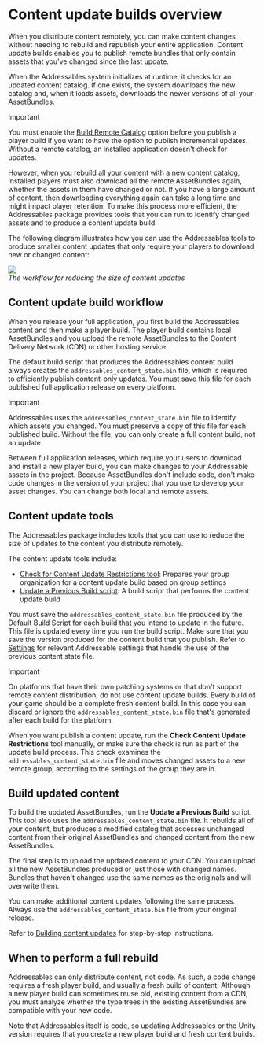 # Content update builds overview

When you distribute content remotely, you can make content changes without needing to rebuild and republish your entire application. Content update builds enables you to publish remote bundles that only contain assets that you've changed since the last update.

When the Addressables system initializes at runtime, it checks for an updated content catalog. If one exists, the system downloads the new catalog and, when it loads assets, downloads the newer versions of all your AssetBundles.

> [!IMPORTANT]
> You must enable the [Build Remote Catalog](xref:addressables-asset-settings) option before you publish a player build if you want to have the option to publish incremental updates. Without a remote catalog, an installed application doesn't check for updates.

However, when you rebuild all your content with a new [content catalog](build-content-catalogs.md), installed players must also download all the remote AssetBundles again, whether the assets in them have changed or not. If you have a large amount of content, then downloading everything again can take a long time and might impact player retention. To make this process more efficient, the Addressables package provides tools that you can run to identify changed assets and to produce a content update build.

The following diagram illustrates how you can use the Addressables tools to produce smaller content updates that only require your players to download new or changed content:

![](images/addressables-update-builds.png)<br/>*The workflow for reducing the size of content updates*

## Content update build workflow

When you release your full application, you first build the Addressables content and then make a player build. The player build contains local AssetBundles and you upload the remote AssetBundles to the Content Delivery Network (CDN) or other hosting service.

The default build script that produces the Addressables content build always creates the `addressables_content_state.bin` file, which is required to efficiently publish content-only updates. You must save this file for each published full application release on every platform.

> [!IMPORTANT]
> Addressables uses the `addressables_content_state.bin` file to identify which assets you changed. You must preserve a copy of this file for each published build. Without the file, you can only create a full content build, not an update.

Between full application releases, which require your users to download and install a new player build, you can make changes to your Addressable assets in the project. Because AssetBundles don't include code, don't make code changes in the version of your project that you use to develop your asset changes. You can change both local and remote assets.

## Content update tools

The Addressables package includes tools that you can use to reduce the size of updates to the content you distribute remotely.

The content update tools include:

* [Check for Content Update Restrictions tool](content-update-build-create.md#check-for-content-update-restrictions-tool): Prepares your group organization for a content update build based on group settings
* [Update a Previous Build script](): A build script that performs the content update build

You must save the `addressables_content_state.bin` file produced by the Default Build Script for each build that you intend to update in the future. This file is updated every time you run the build script. Make sure that you save the version produced for the content build that you publish. Refer to [Settings](content-update-build-settings.md) for relevant Addressable settings that handle the use of the previous content state file.

> [!IMPORTANT]
> On platforms that have their own patching systems or that don't support remote content distribution, do not use content update builds. Every build of your game should be a complete fresh content build. In this case you can discard or ignore the `addressables_content_state.bin` file that's generated after each build for the platform.

When you want publish a content update, run the __Check Content Update Restrictions__ tool manually, or make sure the check is run as part of the update build process. This check examines the `addressables_content_state.bin` file and moves changed assets to a new remote group, according to the settings of the group they are in.

## Build updated content

To build the updated AssetBundles, run the __Update a Previous Build__ script. This tool also uses the `addressables_content_state.bin` file. It rebuilds all of your content, but produces a modified catalog that accesses unchanged content from their original AssetBundles and changed content from the new AssetBundles.

The final step is to upload the updated content to your CDN. You can upload all the new AssetBundles produced or just those with changed names. Bundles that haven't changed use the same names as the originals and will overwrite them.

You can make additional content updates following the same process. Always use the `addressables_content_state.bin` file from your original release.

Refer to [Building content updates](content-update-build-create.md) for step-by-step instructions.

## When to perform a full rebuild

Addressables can only distribute content, not code. As such, a code change requires a fresh player build, and usually a fresh build of content. Although a new player build can sometimes reuse old, existing content from a CDN, you must analyze whether the type trees in the existing AssetBundles are compatible with your new code.

Note that Addressables itself is code, so updating Addressables or the Unity version requires that you create a new player build and fresh content builds.

